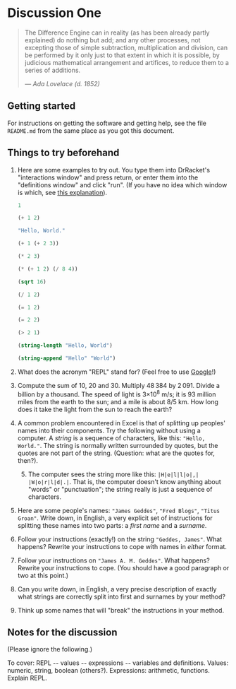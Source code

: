 
Discussion One
==============

> The Difference Engine can in reality (as has been already partly explained) do
> nothing but add; and any other processes, not excepting those of simple
> subtraction, multiplication and division, can be performed by it only just to
> that extent in which it is possible, by judicious mathematical arrangement and
> artifices, to reduce them to a series of additions.
> 
> — *Ada Lovelace (d. 1852)*


Getting started
---------------

For instructions on getting the software and getting help, see the file `README.md`
from the same place as you got this document.


Things to try beforehand
------------------------

1. Here are some examples to try out. You type them into DrRacket's
   "interactions window" and press return, or enter them into the "definitions
   window" and click "run". (If you have no idea which window is which, see
   [this explanation][DrRacket interface_essentials]).
   
   [DrRacket interface_essentials]: http://docs.racket-lang.org/drracket/interface-essentials.html

	```scheme
	1
	```

	```scheme
	(+ 1 2)
	```
	
	```scheme
	"Hello, World."
	```
	
	```scheme
	(+ 1 (+ 2 3))
	```
	
	```scheme
	(* 2 3)
	```
	
	```scheme
	(* (+ 1 2) (/ 8 4))
	```
	
	```scheme
	(sqrt 16)
	```
	
	```scheme
	(/ 1 2)
	````
		
	```scheme
	(= 1 2)
	```
	
	```scheme
	(= 2 2)
	```
	
	```scheme
	(> 2 1)
	```
	
	```scheme
	(string-length "Hello, World")
	```
	
	```scheme
	(string-append "Hello" "World")
	```
		
2. What does the acronym "REPL" stand for? (Feel free to use
   [Google](http://www.google.com)!)

[Wikipedia]: http://www.wikipedia.org

3. Compute the sum of 10, 20 and 30. Multiply 48&thinsp;384 by
   2&thinsp;091. Divide a billion by a thousand. The speed of light is
   3&times;10<sup>8</sup> m/s; it is 93&nbsp;million miles from the earth to the
   sun; and a mile is about 8/5&nbsp;km. How long does it take the light from
   the sun to reach the earth?

4. A common problem encountered in Excel is that of splitting up peoples' names
   into their components. Try the following without using a computer. A _string_
   is a sequence of characters, like this: `"Hello, World."`. The string is
   normally written surrounded by quotes, but the quotes are not part of the
   string. (Question: what are the quotes for, then?).
	
	5. The computer sees the string more like this: `|H|e|l|l|o|,|
	   |W|o|r|l|d|.|`. That is, the computer doesn't know anything about "words" or
	   "punctuation"; the string really is just a sequence of characters.

6. Here are some people's names: `"James Geddes"`, `"Fred Blogs"`, `"Titus
   Groan"`. Write down, in English, a very explicit set of instructions for
   splitting these names into two parts: a _first name_ and a _surname_.

7. Follow your instructions (exactly!) on the string `"Geddes, James"`. What
   happens? Rewrite your instructions to cope with names in *either* format.

8. Follow your instructions on `"James A. M. Geddes"`. What happens? Rewrite
   your instructions to cope. (You should have a good paragraph or two at this
   point.)

9. Can you write down, in English, a very precise description of exactly what
   strings are correctly split into first and surnames by your method?

10. Think up some names that will "break" the instructions in your method.


Notes for the discussion
------------------------

(Please ignore the following.)

To cover: REPL -- values -- expressions -- variables and definitions. Values:
numeric, string, boolean (others?). Expressions: arithmetic, functions.
Explain REPL.






